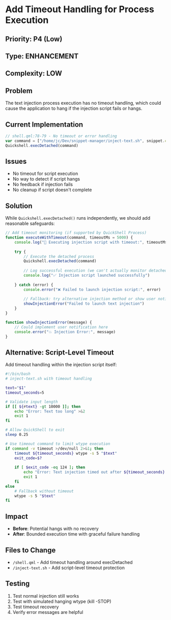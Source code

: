 # Add Timeout Handling for Process Execution

## Priority: P4 (Low)
## Type: ENHANCEMENT
## Complexity: LOW

## Problem
The text injection process execution has no timeout handling, which could cause the application to hang if the injection script fails or hangs.

## Current Implementation
```javascript
// shell.qml:78-79 - No timeout or error handling
var command = ["/home/jc/Dev/snippet-manager/inject-text.sh", snippet.content]
Quickshell.execDetached(command)
```

## Issues
- No timeout for script execution
- No way to detect if script hangs
- No feedback if injection fails
- No cleanup if script doesn't complete

## Solution
While `Quickshell.execDetached()` runs independently, we should add reasonable safeguards:

```javascript
// Add timeout monitoring (if supported by QuickShell Process)
function executeWithTimeout(command, timeoutMs = 5000) {
    console.log("🚀 Executing injection script with timeout:", timeoutMs + "ms")
    
    try {
        // Execute the detached process
        Quickshell.execDetached(command)
        
        // Log successful execution (we can't actually monitor detached process)
        console.log("✅ Injection script launched successfully")
        
    } catch (error) {
        console.error("❌ Failed to launch injection script:", error)
        
        // Fallback: try alternative injection method or show user notification
        showInjectionError("Failed to launch text injection")
    }
}

function showInjectionError(message) {
    // Could implement user notification here
    console.error("💥 Injection Error:", message)
}
```

## Alternative: Script-Level Timeout
Add timeout handling within the injection script itself:

```bash
#!/bin/bash
# inject-text.sh with timeout handling

text="$1"
timeout_seconds=5

# Validate input length
if [[ ${#text} -gt 10000 ]]; then
    echo "Error: Text too long" >&2
    exit 1
fi

# Allow QuickShell to exit
sleep 0.25

# Use timeout command to limit wtype execution
if command -v timeout >/dev/null 2>&1; then
    timeout ${timeout_seconds} wtype -s 5 "$text"
    exit_code=$?
    
    if [ $exit_code -eq 124 ]; then
        echo "Error: Text injection timed out after ${timeout_seconds} seconds" >&2
        exit 1
    fi
else
    # Fallback without timeout
    wtype -s 5 "$text"
fi
```

## Impact
- **Before**: Potential hangs with no recovery
- **After**: Bounded execution time with graceful failure handling

## Files to Change
- `/shell.qml` - Add timeout handling around execDetached
- `/inject-text.sh` - Add script-level timeout protection

## Testing
1. Test normal injection still works
2. Test with simulated hanging wtype (kill -STOP)
3. Test timeout recovery
4. Verify error messages are helpful